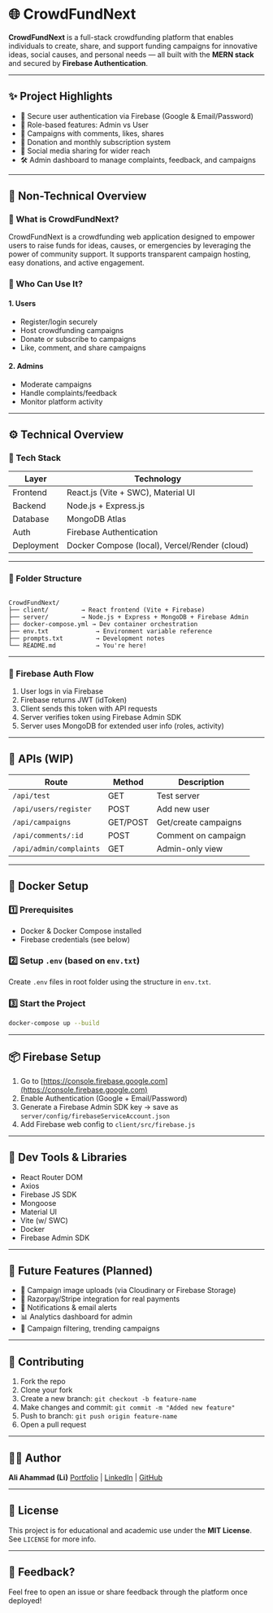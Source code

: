 # 🌐 CrowdFundNext

**CrowdFundNext** is a full-stack crowdfunding platform that enables individuals to create, share, and support funding campaigns for innovative ideas, social causes, and personal needs — all built with the **MERN stack** and secured by **Firebase Authentication**.

---

## ✨ Project Highlights

- 🔐 Secure user authentication via Firebase (Google & Email/Password)
- 🎯 Role-based features: Admin vs User
- 💬 Campaigns with comments, likes, shares
- 💸 Donation and monthly subscription system
- 📢 Social media sharing for wider reach
- 🛠️ Admin dashboard to manage complaints, feedback, and campaigns

---

## 🧠 Non-Technical Overview

### 🎯 What is CrowdFundNext?

CrowdFundNext is a crowdfunding web application designed to empower users to raise funds for ideas, causes, or emergencies by leveraging the power of community support. It supports transparent campaign hosting, easy donations, and active engagement.

### 👥 Who Can Use It?

#### 1. **Users**
- Register/login securely
- Host crowdfunding campaigns
- Donate or subscribe to campaigns
- Like, comment, and share campaigns

#### 2. **Admins**
- Moderate campaigns
- Handle complaints/feedback
- Monitor platform activity

---

## ⚙️ Technical Overview

### 🚀 Tech Stack

| Layer         | Technology |
|---------------|------------|
| Frontend      | React.js (Vite + SWC), Material UI |
| Backend       | Node.js + Express.js |
| Database      | MongoDB Atlas |
| Auth          | Firebase Authentication |
| Deployment    | Docker Compose (local), Vercel/Render (cloud) |

---

### 📁 Folder Structure
```

CrowdFundNext/
├── client/         → React frontend (Vite + Firebase)
├── server/         → Node.js + Express + MongoDB + Firebase Admin
├── docker-compose.yml → Dev container orchestration
├── env.txt             → Environment variable reference
├── prompts.txt         → Development notes
└── README.md           → You're here!

````

---

### 🔐 Firebase Auth Flow
1. User logs in via Firebase
2. Firebase returns JWT (idToken)
3. Client sends this token with API requests
4. Server verifies token using Firebase Admin SDK
5. Server uses MongoDB for extended user info (roles, activity)

---

## 📡 APIs (WIP)

| Route | Method | Description |
|-------|--------|-------------|
| `/api/test` | GET | Test server |
| `/api/users/register` | POST | Add new user |
| `/api/campaigns` | GET/POST | Get/create campaigns |
| `/api/comments/:id` | POST | Comment on campaign |
| `/api/admin/complaints` | GET | Admin-only view |

---

## 🐳 Docker Setup

### 1️⃣ Prerequisites
- Docker & Docker Compose installed
- Firebase credentials (see below)

### 2️⃣ Setup `.env` (based on `env.txt`)
Create `.env` files in root folder using the structure in `env.txt`.

### 3️⃣ Start the Project
```bash
docker-compose up --build
````

---

## 📦 Firebase Setup

1. Go to [https://console.firebase.google.com](https://console.firebase.google.com)
2. Enable Authentication (Google + Email/Password)
3. Generate a Firebase Admin SDK key → save as `server/config/firebaseServiceAccount.json`
4. Add Firebase web config to `client/src/firebase.js`

---

## 🧪 Dev Tools & Libraries

* React Router DOM
* Axios
* Firebase JS SDK
* Mongoose
* Material UI
* Vite (w/ SWC)
* Docker
* Firebase Admin SDK

---

## 🧱 Future Features (Planned)

* 🎨 Campaign image uploads (via Cloudinary or Firebase Storage)
* 🧾 Razorpay/Stripe integration for real payments
* 🔔 Notifications & email alerts
* 📊 Analytics dashboard for admin
* 🔎 Campaign filtering, trending campaigns

---

## 🤝 Contributing

1. Fork the repo
2. Clone your fork
3. Create a new branch: `git checkout -b feature-name`
4. Make changes and commit: `git commit -m "Added new feature"`
5. Push to branch: `git push origin feature-name`
6. Open a pull request

---

## 🧑‍💻 Author

**Ali Ahammad (Li)**
[Portfolio](https://www.aliahammad.com/) | [LinkedIn](https://www.linkedin.com/in/ali-ahammad-li0812/) | [GitHub](https://github.com/li812)

---

## 📝 License

This project is for educational and academic use under the **MIT License**. See `LICENSE` for more info.

---

## 💬 Feedback?

Feel free to open an issue or share feedback through the platform once deployed!
